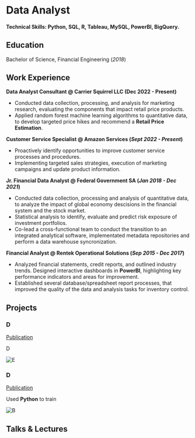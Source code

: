 # Data Analyst

#### Technical Skills: Python, SQL, R, Tableau, MySQL, PowerBI, BigQuery.

## Education
Bachelor of Science, Financial Engineering (_2018_)

## Work Experience
**Data Analyst Consultant @ Carrier Squirrel LLC (Dec 2022 - Present)**
- Conducted data collection, processing, and analysis for marketing research, evaluating the components that impact retail price products.
- Applied random forest machine learning algorithms to quantitative data, to develop targeted price hikes and recommend a **Retail Price Estimation**.

**Customer Service Specialist @ Amazon Services (_Sept 2022 - Present_)**
- Proactively identify opportunities to improve customer service processes and procedures.
- Implementing targeted sales strategies, execution of marketing campaigns and update product information.

**Jr. Financial Data Analyst @ Federal Government SA (_Jan 2018 - Dec 2021_)**
- Conducted data collection, processing and analysis of quantitative data, to analyze the impact of global economy descisions in the financial system and the stock market.
- Statistical analysis to identify, evaluate and predict risk exposure of investment portfolios.
- Co-lead a cross-functional team to conduct the transition to an integrated analytical software, implementated metadata repositories and perform a data warehouse syncronization.

**Financial Analyst @ Rentek Operational Solutions (_Sep 2015 - Dec 2017_)**
- Analyzed financial statements, credit reports, and outlined industry trends. Designed interactive dashboards in **PowerBI**, highlighting key performance indicators and areas for improvement.
- Established several database/spreadsheet report processes, that improved the quality of the data and analysis tasks for inventory control.

## Projects
### D
[Publication](https://www.)

D

![E](.jpeg)

### D
[Publication](https://www.)

Used **Python** to train 

![B](.jpeg)

## Talks & Lectures
